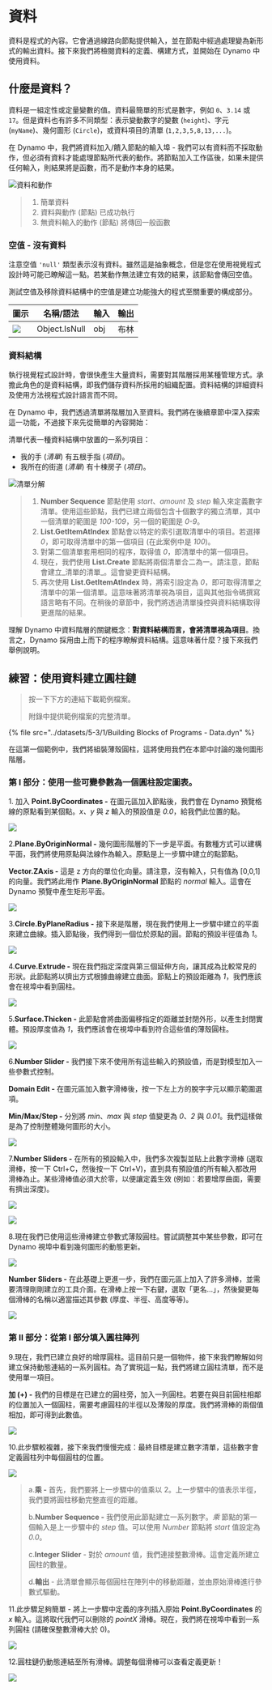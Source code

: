 # 資料

資料是程式的內容。它會通過線路向節點提供輸入，並在節點中經過處理變為新形式的輸出資料。接下來我們將檢閱資料的定義、構建方式，並開始在 Dynamo 中使用資料。

## 什麼是資料？

資料是一組定性或定量變數的值。資料最簡單的形式是數字，例如 `0`、`3.14` 或 `17`。但是資料也有許多不同類型：表示變動數字的變數 (`height`)、字元 (`myName`)、幾何圖形 (`Circle`)，或資料項目的清單 (`1,2,3,5,8,13,...`)。

在 Dynamo 中，我們將資料加入/饋入節點的輸入埠 - 我們可以有資料而不採取動作，但必須有資料才能處理節點所代表的動作。將節點加入工作區後，如果未提供任何輸入，則結果將是函數，而不是動作本身的結果。

![資料和動作](../images/5-3/1/data-whatisdata.jpg)

> 1. 簡單資料
> 2. 資料與動作 (節點) 已成功執行
> 3. 無資料輸入的動作 (節點) 將傳回一般函數

### 空值 - 沒有資料

注意空值 `'null'` 類型表示沒有資料。雖然這是抽象概念，但是您在使用視覺程式設計時可能已瞭解這一點。若某動作無法建立有效的結果，該節點會傳回空值。

測試空值及移除資料結構中的空值是建立功能強大的程式至關重要的構成部分。

| 圖示                                                  | 名稱/語法   | 輸入 | 輸出 |
| ----------------------------------------------------- | ------------- | ------ | ------- |
| ![](../images/5-3/1/data-objectIsNull.jpg) | Object.IsNull | obj    | 布林    |

### 資料結構

執行視覺程式設計時，會很快產生大量資料，需要對其階層採用某種管理方式。承擔此角色的是資料結構，即我們儲存資料所採用的組織配置。資料結構的詳細資料及使用方法視程式設計語言而不同。

在 Dynamo 中，我們透過清單將階層加入至資料。我們將在後續章節中深入探索這一功能，不過接下來先從簡單的內容開始：

清單代表一種資料結構中放置的一系列項目：

* 我的手 (_清單_) 有五根手指 (_項目_)。
* 我所在的街道 (_清單_) 有十棟房子 (_項目_)。

![清單分解](../images/5-3/1/data-datastructures.jpg)

> 1. **Number Sequence** 節點使用 _start_、_amount_ 及 _step_ 輸入來定義數字清單。使用這些節點，我們已建立兩個包含十個數字的獨立清單，其中一個清單的範圍是 _100-109_，另一個的範圍是 _0-9_。
> 2. **List.GetItemAtIndex** 節點會以特定的索引選取清單中的項目。若選擇 _0_，即可取得清單中的第一個項目 (在此案例中是 _100_)。
> 3. 對第二個清單套用相同的程序，取得值 _0_，即清單中的第一個項目。
> 4. 現在，我們使用 **List.Create** 節點將兩個清單合二為一。請注意，節點會建立_清單的清單_。這會變更資料結構。
> 5. 再次使用 **List.GetItemAtIndex** 時，將索引設定為 _0_，即可取得清單之清單中的第一個清單。這意味著將清單視為項目，這與其他指令碼撰寫語言略有不同。在稍後的章節中，我們將透過清單操控與資料結構取得更進階的結果。

理解 Dynamo 中資料階層的關鍵概念：**對資料結構而言，會將清單視為項目**。換言之，Dynamo 採用由上而下的程序瞭解資料結構。這意味著什麼？接下來我們舉例說明。

## 練習：使用資料建立圓柱鏈

> 按一下下方的連結下載範例檔案。
>
> 附錄中提供範例檔案的完整清單。

{% file src="../datasets/5-3/1/Building Blocks of Programs - Data.dyn" %}

在這第一個範例中，我們將組裝薄殼圓柱，這將使用我們在本節中討論的幾何圖形階層。

### 第 I 部分：使用一些可變參數為一個圓柱設定圖表。

1\. 加入 **Point.ByCoordinates -** 在圖元區加入節點後，我們會在 Dynamo 預覽格線的原點看到某個點。_x、y_ 與 _z_ 輸入的預設值是 _0.0_，給我們此位置的點。

![](../images/5-3/1/data-exercisestep1.jpg)

2\.**Plane.ByOriginNormal -** 幾何圖形階層的下一步是平面。有數種方式可以建構平面，我們將使用原點與法線作為輸入。原點是上一步驟中建立的點節點。

**Vector.ZAxis -** 這是 z 方向的單位化向量。請注意，沒有輸入，只有值為 [0,0,1] 的向量。我們將此用作 **Plane.ByOriginNormal** 節點的 _normal_ 輸入。這會在 Dynamo 預覽中產生矩形平面。

![](../images/5-3/1/data-exercisestep2.jpg)

3\.**Circle.ByPlaneRadius -** 接下來是階層，現在我們使用上一步驟中建立的平面來建立曲線。插入節點後，我們得到一個位於原點的圓。節點的預設半徑值為 _1_。

![](../images/5-3/1/data-exercisestep3.jpg)

4\.**Curve.Extrude -** 現在我們指定深度與第三個延伸方向，讓其成為比較常見的形狀。此節點將以擠出方式根據曲線建立曲面。節點上的預設距離為 _1_，我們應該會在視埠中看到圓柱。

![](../images/5-3/1/data-exercisestep4.jpg)

5\.**Surface.Thicken -** 此節點會將曲面偏移指定的距離並封閉外形，以產生封閉實體。預設厚度值為 _1_，我們應該會在視埠中看到符合這些值的薄殼圓柱。

![](../images/5-3/1/data-exercisestep5.jpg)

6\.**Number Slider -** 我們接下來不使用所有這些輸入的預設值，而是對模型加入一些參數式控制。

**Domain Edit -** 在圖元區加入數字滑棒後，按一下左上方的脫字字元以顯示範圍選項。

**Min/Max/Step -** 分別將 _min_、_max_ 與 _step_ 值變更為 _0_、_2_ 與 _0.01_。我們這樣做是為了控制整體幾何圖形的大小。

![](../images/5-3/1/data-exercisestep6.gif)

7\.**Number Sliders -** 在所有的預設輸入中，我們多次複製並貼上此數字滑棒 (選取滑棒，按一下 Ctrl+C，然後按一下 Ctrl+V)，直到具有預設值的所有輸入都改用滑棒為止。某些滑棒值必須大於零，以便讓定義生效 (例如：若要增厚曲面，需要有擠出深度)。

![](../images/5-3/1/data-exercisestep7a.gif)

![](../images/5-3/1/data-exercisestep7b.gif)

8\.現在我們已使用這些滑棒建立參數式薄殼圓柱。嘗試調整其中某些參數，即可在 Dynamo 視埠中看到幾何圖形的動態更新。

![](../images/5-3/1/data-exercisestep8a.gif)

**Number Sliders -** 在此基礎上更進一步，我們在圖元區上加入了許多滑棒，並需要清理剛剛建立的工具介面。在滑棒上按一下右鍵，選取「更名...」，然後變更每個滑棒的名稱以適當描述其參數 (厚度、半徑、高度等等)。

![](../images/5-3/1/data-exercisestep8bstep.jpg)

### 第 II 部分：從第 I 部分填入圓柱陣列

9\.現在，我們已建立良好的增厚圓柱。這目前只是一個物件，接下來我們瞭解如何建立保持動態連結的一系列圓柱。為了實現這一點，我們將建立圓柱清單，而不是使用單一項目。

**加 (+) -** 我們的目標是在已建立的圓柱旁，加入一列圓柱。若要在與目前圓柱相鄰的位置加入一個圓柱，需要考慮圓柱的半徑以及薄殼的厚度。我們將滑棒的兩個值相加，即可得到此數值。

![](../images/5-3/1/data-exercisestep9.jpg)

10\.此步驟較複雜，接下來我們慢慢完成：最終目標是建立數字清單，這些數字會定義圓柱列中每個圓柱的位置。

![](../images/5-3/1/data-exercisestep10.jpg)

> a.**乘 -** 首先，我們要將上一步驟中的值乘以 2。上一步驟中的值表示半徑，我們要將圓柱移動完整直徑的距離。
>
> b.**Number Sequence -** 我們使用此節點建立一系列數字。_乘_ 節點的第一個輸入是上一步驟中的 _step_ 值。可以使用 _Number_ 節點將 _start_ 值設定為 _0.0_。
>
> c.**Integer Slider** \- 對於 _amount_ 值，我們連接整數滑棒。這會定義所建立圓柱的數量。
>
> d.**輸出** \- 此清單會顯示每個圓柱在陣列中的移動距離，並由原始滑棒進行參數式驅動。

11\.此步驟足夠簡單 - 將上一步驟中定義的序列插入原始 **Point.ByCoordinates** 的 _x_ 輸入。這將取代我們可以刪除的 _pointX_ 滑棒。現在，我們將在視埠中看到一系列圓柱 (請確保整數滑棒大於 0)。

![](../images/5-3/1/data-exercisestep11.gif)

12\.圓柱鏈仍動態連結至所有滑棒。調整每個滑棒可以查看定義更新！

![](../images/5-3/1/data-exercisestep12.gif)
